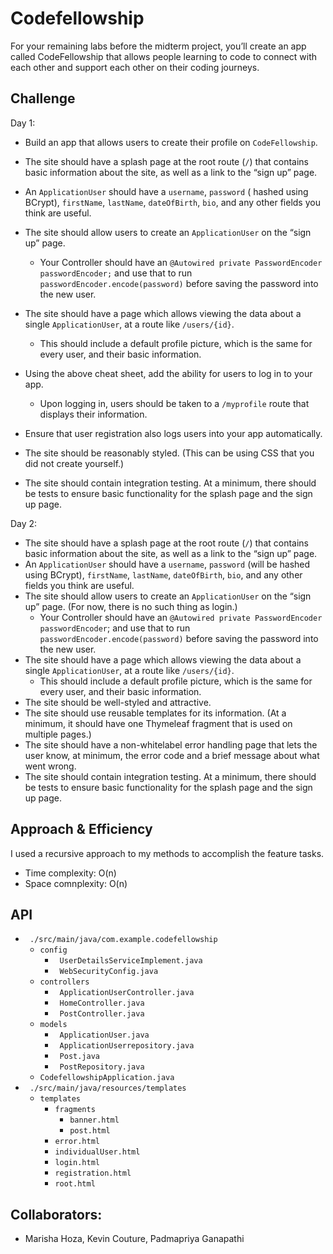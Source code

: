 # Codefellowship

For your remaining labs before the midterm project, you’ll create an app called CodeFellowship that allows people learning to code to connect with each other and support each other on their coding journeys.

## Challenge

Day 1: 
* Build an app that allows users to create their profile on ```CodeFellowship```.

* The site should have a splash page at the root route (```/```) that contains basic information about the site, as well as a link to the “sign up” page.
* An ```ApplicationUser``` should have a ```username```, ```password``` ( hashed using BCrypt), ```firstName```, ```lastName```, ```dateOfBirth```, ```bio```, and any other fields you think are useful.
* The site should allow users to create an ```ApplicationUser``` on the “sign up” page.
    * Your Controller should have an ```@Autowired private PasswordEncoder passwordEncoder;``` and use that to run ```passwordEncoder.encode(password)``` before saving the password into the new user.
* The site should have a page which allows viewing the data about a single ```ApplicationUser```, at a route like ```/users/{id}```.
    * This should include a default profile picture, which is the same for every user, and their basic information.
* Using the above cheat sheet, add the ability for users to log in to your app.
    * Upon logging in, users should be taken to a ```/myprofile``` route that displays their information.
* Ensure that user registration also logs users into your app automatically.
* The site should be reasonably styled. (This can be using CSS that you did not create yourself.)
* The site should contain integration testing. At a minimum, there should be tests to ensure basic functionality for the splash page and the sign up page.

Day 2: 
* The site should have a splash page at the root route (```/```) that contains basic information about the site, as well as a link to the “sign up” page.
* An ```ApplicationUser``` should have a ```username```, ```password``` (will be hashed using BCrypt), ```firstName```, ```lastName```, ```dateOfBirth```, ```bio```, and any other fields you think are useful.
* The site should allow users to create an ```ApplicationUser``` on the “sign up” page. (For now, there is no such thing as login.)
    * Your Controller should have an ```@Autowired private PasswordEncoder passwordEncoder```; and use that to run ```passwordEncoder.encode(password)``` before saving the password into the new user.
* The site should have a page which allows viewing the data about a single ```ApplicationUser```, at a route like ```/users/{id}```.
    * This should include a default profile picture, which is the same for every user, and their basic information.
* The site should be well-styled and attractive.
* The site should use reusable templates for its information. (At a minimum, it should have one Thymeleaf fragment that is used on multiple pages.)
* The site should have a non-whitelabel error handling page that lets the user know, at minimum, the error code and a brief message about what went wrong.
* The site should contain integration testing. At a minimum, there should be tests to ensure basic functionality for the splash page and the sign up page.

## Approach & Efficiency
I used a recursive approach to my methods to accomplish the feature tasks.
* Time complexity: O(n)
* Space comnplexity: O(n)

## API
* ``` ./src/main/java/com.example.codefellowship```
    * ```config```
        * ``` UserDetailsServiceImplement.java```
        * ``` WebSecurityConfig.java```
    * ```controllers```
        * ``` ApplicationUserController.java```
        * ``` HomeController.java```
        * ``` PostController.java```
    * ```models```
        * ``` ApplicationUser.java```
        * ``` ApplicationUserrepository.java```
        * ``` Post.java```
        * ``` PostRepository.java```
    * ```CodefellowshipApplication.java```
* ``` ./src/main/java/resources/templates```
    * ```templates```
        * ```fragments```
            * ```banner.html```
            * ```post.html```
        * ```error.html```
        * ```individualUser.html```
        * ```login.html```
        * ```registration.html```
        * ```root.html```
## Collaborators: 
* Marisha Hoza, Kevin Couture, Padmapriya Ganapathi
